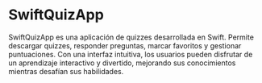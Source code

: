 # SwiftQuizApp
SwiftQuizApp es una aplicación de quizzes desarrollada en Swift. Permite descargar quizzes, responder preguntas, marcar favoritos y gestionar puntuaciones. Con una interfaz intuitiva, los usuarios pueden disfrutar de un aprendizaje interactivo y divertido, mejorando sus conocimientos mientras desafían sus habilidades.
